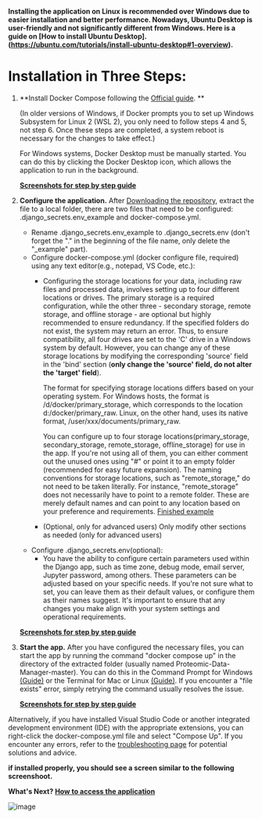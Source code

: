 **Installing the application on Linux is recommended over Windows due to easier installation and better performance. Nowadays, Ubuntu Desktop is user-friendly and not significantly different from Windows. Here is a guide on [How to install Ubuntu Desktop].(https://ubuntu.com/tutorials/install-ubuntu-desktop#1-overview).**
# Installation in Three Steps:

1. **Install Docker Compose following the [Official guide](https://docs.docker.com/compose/install/). **

   (In older versions of Windows, if Docker prompts you to set up Windows Subsystem for Linux 2 (WSL 2), you only need to follow steps 4 and 5, not step 6. Once these steps are completed, a system reboot is necessary for the changes to take effect.)

   For Windows systems, Docker Desktop must be manually started. You can do this by clicking the Docker Desktop icon, which allows the application to run in the background.  

   **[Screenshots for step by step guide](https://github.com/RTKlab-BYU/Proteomic-Data-Manager/wiki/Installation_screenshoots#install-docker)** 

2. **Configure the application.** After [Downloading the repository](https://github.com/RTKlab-BYU/Proteomic-Data-Manager/archive/refs/heads/master.zip), extract the file to a local folder, there are two files that need to be configured: .django_secrets.env_example and docker-compose.yml.       
    * Rename .django_secrets.env_example to .django_secrets.env (don't forget the "." in the beginning of the file name, only delete the "_example" part).
    * Configure docker-compose.yml (docker configure file, required) using any text editor(e.g., notepad, VS Code, etc.):
         * Configuring the storage locations for your data, including raw files and processed data, involves setting up to four different locations or drives. The primary storage is a required configuration, while the other three - secondary storage, remote storage, and offline storage - are optional but highly recommended to ensure redundancy.
           If the specified folders do not exist, the system may return an error. Thus, to ensure compatibility, all four drives are set to the 'C' drive in a Windows system by default. However, you can change any of these storage locations by modifying the corresponding 'source' field in the 'bind' section (**only change the 'source' field, do not alter the 'target' field**).

           The format for specifying storage locations differs based on your operating system. For Windows hosts, the format is /d/docker/primary_storage, which corresponds to the location d:/docker/primary_raw. Linux, on the other hand, uses its native format, /user/xxx/documents/primary_raw.

           You can configure up to four storage locations(primary_storage, secondary_storage, remote_storage, offline_storage) for use in the app. If you're not using all of them, you can either comment out the unused ones using "#" or point it to an empty folder (recommended for easy future expansion). The naming conventions for storage locations, such as "remote_storage," do not need to be taken literally. For instance, "remote_storage" does not necessarily have to point to a remote folder. These are merely default names and can point to any location based on your preference and requirements. [Finished example](https://github.com/RTKlab-BYU/Proteomic-Data-Manager/wiki/Installation_screenshoots#point-the-setting-in-the-configure-file-to-these-foldersdrivers)
         * (Optional, only for advanced users) Only modify other sections as needed (only for advanced users)
    * Configure .django_secrets.env(optional):
         * You have the ability to configure certain parameters used within the Django app, such as time zone, debug mode, email server, Jupyter password, among others. These parameters can be adjusted based on your specific needs. If you're not sure what to set, you can leave them as their default values, or configure them as their names suggest. It's important to ensure that any changes you make align with your system settings and operational requirements.

   **[Screenshots for step by step guide](https://github.com/RTKlab-BYU/Proteomic-Data-Manager/wiki/Installation_screenshoots#configure-the-application)** 

3. **Start the app.** After you have configured the necessary files, you can start the app by running the command "docker compose up" in the directory of the extracted folder (usually named Proteomic-Data-Manager-master). You can do this in the Command Prompt for Windows [(Guide)](https://www.digitalcitizen.life/command-prompt-how-use-basic-commands/)  or the Terminal for Mac or Linux [(Guide)](https://ubuntu.com/tutorials/command-line-for-beginners#1-overview). If you encounter a "file exists" error, simply retrying the command usually resolves the issue.

   **[Screenshots for step by step guide](https://github.com/RTKlab-BYU/Proteomic-Data-Manager/wiki/Installation_screenshoots#start-the-application)** 

Alternatively, if you have installed Visual Studio Code or another integrated development environment (IDE) with the appropriate extensions, you can right-click the docker-compose.yml file and select "Compose Up". If you encounter any errors, refer to the [troubleshooting page](https://github.com/RTKlab-BYU/Proteomic-Data-Manager/wiki/Troubleshootings) for potential solutions and advice.


**if installed properly, you should see a screen similar to the following screenshoot.**

**What's Next?
[How to access the application](https://github.com/RTKlab-BYU/Proteomic-Data-Manager/wiki/How-to-access-the-application)**

![image](https://github.com/RTKlab-BYU/Proteomic-Data-Manager/assets/77813931/e6033288-1313-46de-be12-8a304efbc593)


